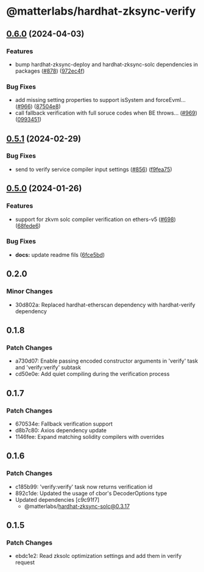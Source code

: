 # @matterlabs/hardhat-zksync-verify

## [0.6.0](https://github.com/matter-labs/hardhat-zksync/compare/@matterlabs/hardhat-zksync-verify-v0.5.1...@matterlabs/hardhat-zksync-verify-v0.6.0) (2024-04-03)


### Features

* bump hardhat-zksync-deploy and hardhat-zksync-solc dependencies in packages ([#878](https://github.com/matter-labs/hardhat-zksync/issues/878)) ([972ec4f](https://github.com/matter-labs/hardhat-zksync/commit/972ec4f44fca7619182ae3400cf209e50a45905a))


### Bug Fixes

* add missing setting properties to support isSystem and forceEvml… ([#966](https://github.com/matter-labs/hardhat-zksync/issues/966)) ([87504e8](https://github.com/matter-labs/hardhat-zksync/commit/87504e86299a07e778d33440b870d00362003ff5))
* call fallback verification with full soruce codes when BE throws… ([#969](https://github.com/matter-labs/hardhat-zksync/issues/969)) ([0993451](https://github.com/matter-labs/hardhat-zksync/commit/0993451c3edd6aa856ea845bc6fba015aa6c6db5))

## [0.5.1](https://github.com/matter-labs/hardhat-zksync/compare/@matterlabs/hardhat-zksync-verify-v0.5.0...@matterlabs/hardhat-zksync-verify-v0.5.1) (2024-02-29)


### Bug Fixes

* send to verify service compiler input settings ([#856](https://github.com/matter-labs/hardhat-zksync/issues/856)) ([f9fea75](https://github.com/matter-labs/hardhat-zksync/commit/f9fea7557b94b7567bcd857acefd90624a1f404d))

## [0.5.0](https://github.com/matter-labs/hardhat-zksync/compare/@matterlabs/hardhat-zksync-verify@0.4.0...@matterlabs/hardhat-zksync-verify-v0.5.0) (2024-01-26)


### Features

* support for zkvm solc compiler verification on ethers-v5 ([#698](https://github.com/matter-labs/hardhat-zksync/issues/698)) ([68fede6](https://github.com/matter-labs/hardhat-zksync/commit/68fede6a85e23197a651d37d70442be5e91cacab))


### Bug Fixes

* **docs:** update readme fils ([6fce5bd](https://github.com/matter-labs/hardhat-zksync/commit/6fce5bdd0ebc7d61519b5cc637f962c1390944ea))

## 0.2.0

### Minor Changes

- 30d802a: Replaced hardhat-etherscan dependency with hardhat-verify dependency

## 0.1.8

### Patch Changes

- a730d07: Enable passing encoded constructor arguments in 'verify' task and 'verify:verify' subtask
- cd50e0e: Add quiet compiling during the verification process

## 0.1.7

### Patch Changes

- 670534e: Fallback verification support
- d8b7c80: Axios dependency update
- 1146fee: Expand matching solidity compilers with overrides

## 0.1.6

### Patch Changes

- c185b99: 'verify:verify' task now returns verification id
- 892c1de: Updated the usage of cbor's DecoderOptions type
- Updated dependencies [c9c91f7]
  - @matterlabs/hardhat-zksync-solc@0.3.17

## 0.1.5

### Patch Changes

- ebdc1e2: Read zksolc optimization settings and add them in verify request

